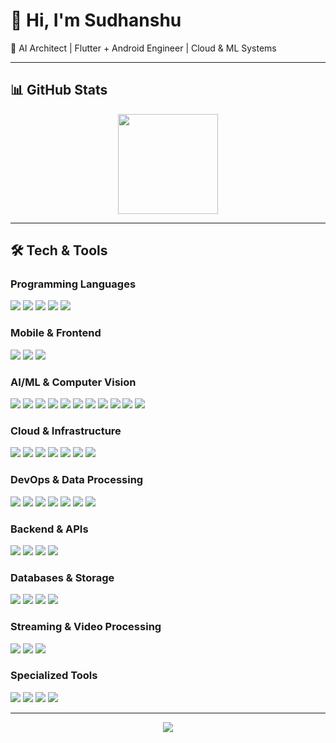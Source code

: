 # 👋 Hi, I'm Sudhanshu  
🚀 AI Architect | Flutter + Android Engineer | Cloud & ML Systems  

---

## 📊 GitHub Stats  
<p align="center">
  <img src="https://streak-stats.demolab.com?user=Sudhanshu-Bigshorts&theme=tokyonight" height="160"/>
</p>

---

## 🛠️ Tech & Tools  

### Programming Languages
<p align="left">
  <img src="https://img.shields.io/badge/Python-3776AB?logo=python&logoColor=white&style=for-the-badge" />
  <img src="https://img.shields.io/badge/Dart-0175C2?logo=dart&logoColor=white&style=for-the-badge" />
  <img src="https://img.shields.io/badge/Kotlin-7F52FF?logo=kotlin&logoColor=white&style=for-the-badge" />
  <img src="https://img.shields.io/badge/JavaScript-F7DF1E?logo=javascript&logoColor=black&style=for-the-badge" />
  <img src="https://img.shields.io/badge/Node.js-339933?logo=node.js&logoColor=white&style=for-the-badge" />
</p>

### Mobile & Frontend
<p align="left">
  <img src="https://img.shields.io/badge/Flutter-02569B?logo=flutter&logoColor=white&style=for-the-badge" />
  <img src="https://img.shields.io/badge/Android-3DDC84?logo=android&logoColor=white&style=for-the-badge" />
  <img src="https://img.shields.io/badge/OpenGL ES-5586A4?logo=opengl&logoColor=white&style=for-the-badge" />
</p>

### AI/ML & Computer Vision
<p align="left">
  <img src="https://img.shields.io/badge/PyTorch-EE4C2C?logo=pytorch&logoColor=white&style=for-the-badge" />
  <img src="https://img.shields.io/badge/TensorFlow-FF6F00?logo=tensorflow&logoColor=white&style=for-the-badge" />
  <img src="https://img.shields.io/badge/OpenCV-27338e?logo=opencv&logoColor=white&style=for-the-badge" />
  <img src="https://img.shields.io/badge/ONNX-005CED?logo=onnx&logoColor=white&style=for-the-badge" />
  <img src="https://img.shields.io/badge/YOLO-00FFFF?logo=yolo&logoColor=black&style=for-the-badge" />
  <img src="https://img.shields.io/badge/MediaPipe-0097A7?logo=google&logoColor=white&style=for-the-badge" />
  <img src="https://img.shields.io/badge/Google Vision API-4285F4?logo=google&logoColor=white&style=for-the-badge" />
  <img src="https://img.shields.io/badge/Google ML Kit-34A853?logo=google&logoColor=white&style=for-the-badge" />
  <img src="https://img.shields.io/badge/OpenAI API-412991?logo=openai&logoColor=white&style=for-the-badge" />
  <img src="https://img.shields.io/badge/cuDNN-76B900?logo=nvidia&logoColor=white&style=for-the-badge" />
  <img src="https://img.shields.io/badge/NVIDIA H100-76B900?logo=nvidia&logoColor=white&style=for-the-badge" />
</p>

### Cloud & Infrastructure
<p align="left">
  <img src="https://img.shields.io/badge/AWS-232F3E?logo=amazonaws&logoColor=white&style=for-the-badge" />
  <img src="https://img.shields.io/badge/AWS Lambda-FF9900?logo=awslambda&logoColor=white&style=for-the-badge" />
  <img src="https://img.shields.io/badge/Amazon S3-569A31?logo=amazons3&logoColor=white&style=for-the-badge" />
  <img src="https://img.shields.io/badge/Amazon ECR-FF9900?logo=amazon&logoColor=white&style=for-the-badge" />
  <img src="https://img.shields.io/badge/Google Cloud-4285F4?logo=googlecloud&logoColor=white&style=for-the-badge" />
  <img src="https://img.shields.io/badge/Azure-0078D4?logo=microsoftazure&logoColor=white&style=for-the-badge" />
  <img src="https://img.shields.io/badge/Yotta Shaft Cloud-FF6B6B?logo=cloud&logoColor=white&style=for-the-badge" />
</p>

### DevOps & Data Processing
<p align="left">
  <img src="https://img.shields.io/badge/Docker-2496ED?logo=docker&logoColor=white&style=for-the-badge" />
  <img src="https://img.shields.io/badge/NGINX-009639?logo=nginx&logoColor=white&style=for-the-badge" />
  <img src="https://img.shields.io/badge/Apache Airflow-017CEE?logo=apache-airflow&logoColor=white&style=for-the-badge" />
  <img src="https://img.shields.io/badge/FFmpeg-007808?logo=ffmpeg&logoColor=white&style=for-the-badge" />
  <img src="https://img.shields.io/badge/Scrapy-60A839?logo=scrapy&logoColor=white&style=for-the-badge" />
  <img src="https://img.shields.io/badge/Pandas-150458?logo=pandas&logoColor=white&style=for-the-badge" />
  <img src="https://img.shields.io/badge/Pillow-3776AB?logo=python&logoColor=white&style=for-the-badge" />
</p>

### Backend & APIs
<p align="left">
  <img src="https://img.shields.io/badge/FastAPI-009688?logo=fastapi&logoColor=white&style=for-the-badge" />
  <img src="https://img.shields.io/badge/GraphQL-E10098?logo=graphql&logoColor=white&style=for-the-badge" />
  <img src="https://img.shields.io/badge/WebSockets-010101?logo=socket.io&logoColor=white&style=for-the-badge" />
  <img src="https://img.shields.io/badge/REST API-02569B?logo=rest&logoColor=white&style=for-the-badge" />
</p>

### Databases & Storage
<p align="left">
  <img src="https://img.shields.io/badge/PostgreSQL-316192?logo=postgresql&logoColor=white&style=for-the-badge" />
  <img src="https://img.shields.io/badge/MongoDB-4EA94B?logo=mongodb&logoColor=white&style=for-the-badge" />
  <img src="https://img.shields.io/badge/Firebase-FFCA28?logo=firebase&logoColor=black&style=for-the-badge" />
  <img src="https://img.shields.io/badge/Google Cloud Storage-4285F4?logo=googlecloud&logoColor=white&style=for-the-badge" />
</p>

### Streaming & Video Processing
<p align="left">
  <img src="https://img.shields.io/badge/HLS-FF5722?logo=html5&logoColor=white&style=for-the-badge" />
  <img src="https://img.shields.io/badge/Video Transcoding-FF0000?logo=youtube&logoColor=white&style=for-the-badge" />
  <img src="https://img.shields.io/badge/Adaptive Streaming-9C27B0?logo=stream&logoColor=white&style=for-the-badge" />
</p>

### Specialized Tools
<p align="left">
  <img src="https://img.shields.io/badge/Torch Distributed-EE4C2C?logo=pytorch&logoColor=white&style=for-the-badge" />
  <img src="https://img.shields.io/badge/Firebase Dynamic Links-FFCA28?logo=firebase&logoColor=black&style=for-the-badge" />
  <img src="https://img.shields.io/badge/App Links-3DDC84?logo=android&logoColor=white&style=for-the-badge" />
  <img src="https://img.shields.io/badge/Deep Linking-FF6B35?logo=link&logoColor=white&style=for-the-badge" />
</p>

---

<p align="center">
  <img src="https://komarev.com/ghpvc/?username=Sudhanshu-Bigshorts&color=blue&style=for-the-badge" />
</p>
